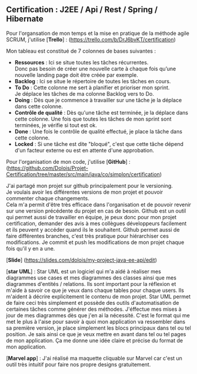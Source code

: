 ## Certification : J2EE / Api / Rest / Spring / Hibernate

Pour l'organsation de mon temps et la mise en pratique de la méthode agile SCRUM,
j'utilise [<b>Trello</b>] : (https://trello.com/b/DrJ6bvKT/certification)

Mon tableau est constitué de 7 colonnes de bases suivantes : 
  * <b>Ressources</b> : Ici se situe toutes les tâches récurrentes. <br>
  Donc pas besoin de créer une nouvelle carte à chaque fois qu’une nouvelle landing page doit être créée par exemple. <br>  
  * <b>Backlog</b> : Ici se situe le répertoire de toutes les tâches en cours. <br>
  * <b>To Do</b> : Cette colonne me sert à planifier et prioriser mon sprint. <br>
  Je déplace les tâches de ma colonne Backlog vers to Do.
  * <b>Doing</b> : Dès que je commence à travailler sur une tâche je la déplace dans cette colonne.
  * <b>Contrôle de qualité</b> : Dès qu'une tâche est terminée, je la déplace dans cette colonne. Une fois que toutes les tâches de mon sprint sont terminées, je vérifie si tout est ok.
  * <b>Done</b> : Une fois le contrôle de qualité effectué, je place la tâche dans cette colonne.
  * <b>Locked</b> : Si une tâche est dite "bloqué", c'est que cette tâche dépend d'un facteur externe ou est en attente d'une approbation.

Pour l'organisation de mon code, j'utilise [<b>GitHub</b>] : (https://github.com/Dolois/Projet-Certification/tree/master/src/main/java/co/simplon/certification)

J'ai partagé mon projet sur github principalement pour le versioning. <br>
Je voulais avoir les différentes versions de mon projet et pouvoir commenter chaque changements. <br>
Cela m'a permit d'être très efficace dans l'organisation et de pouvoir revenir sur une version précédente du projet en cas de besoin.
Github est un outil qui permet aussi de travailler en équipe, je peux donc pour mon projet certification, demander des avis à mes collègues développeurs facilement et ils peuvent y accéder quand ils le souhaitent.
Github permet aussi de faire différentes branches, c'est très pratique pour hiérarchiser ces modifications.
Je commit et push les modifications de mon projet chaque fois qu'il y en a une.

[<b>Slide</b>] (https://slides.com/dolois/my-project-java-ee-api/edit)

[<b>star UML</b>] : Star UML est un logiciel qui m'a aidé à réaliser mes diagrammes use cases et mes diagrammes des classes ainsi que mes diagrammes d'entités / relations.
Ils sont important pour la réflexion et m'aide à savoir ce que je veux dans chaque tables pour chaque users. Ils m'aident à décrire explicitement le contenu de mon projet.
Star UML permet de faire ceci très simplement et possède des outils d'automatisation de certaines tâches comme générer des méthodes.
J'éffectue mes mises à jour de mes diagrammes dès que j'en ai la nécessité.
C'est le format qui me met le plus à l'aise pour savoir à quoi mon application va ressembler dans sa première version, je place simplement les blocs principaux dans tel ou tel position. Je sais ainsi ce que je veux mettre en avant dans tel ou tel pages de mon application.
Ça me donne une idée claire et précise du format de mon application.

[<b>Marvel app</b>] : J'ai réalisé ma maquette cliquable sur Marvel car c'est un outil très intuitif pour faire nos propre designs gratuitement.
